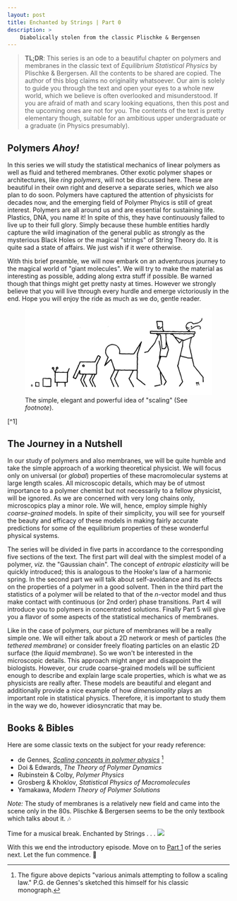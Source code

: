 ```yaml
---
layout: post
title: Enchanted by Strings | Part 0
description: >
    Diabolically stolen from the classic Plischke & Bergensen
---
```


> **TL;DR**: This series is an ode to a beautiful chapter on polymers and membranes in the classic text of *Equilibrium Statistical Physics* by Plischke & Bergersen. All the contents to be shared are copied. The author of this blog claims no originality whatsoever. Our aim is solely to guide you through the text and open your eyes to a whole new world, which we believe is often overlooked and misunderstood. If you are afraid of math and scary looking equations, then this post and the upcoming ones are not for you. The contents of the text is pretty elementary though, suitable for an ambitious upper undergraduate or a graduate (in Physics presumably).

## Polymers *Ahoy!*

In this series we will study the statistical mechanics of linear polymers as well as fluid and tethered membranes. Other exotic polymer shapes or architectures, like *ring polymers*, will not be discussed here. These are beautiful in their own right and deserve a separate series, which we also plan to do soon. Polymers have captured the attention of physicists for decades now, and the emerging field of Polymer Phyics is still of great interest. Polymers are all around us and are essential for sustaining life. Plastics, DNA, you name it! In spite of this, they have continuously failed to live up to their full glory. Simply because these humble entities hardly capture the wild imagination of the general public as strongly as the mysterious Black Holes or the magical "strings" of String Theory do. It is quite sad a state of affairs. We just wish if it were otherwise.

With this brief preamble, we will now embark on an adventurous journey to the magical world of "giant molecules". We will try to make the material as interesting as possible, adding along extra stuff if possible. Be warned though that things might get pretty nasty at times. However we strongly believe that you will live through every hurdle and emerge victoriously in the end. Hope you will enjoy the ride as much as we do, gentle reader. 

<figure>
  <img alt="Scaling (by *de Gennes*)" src="/assets/img/deGennes.png" class="lead" data-width="800" data-height="100" />
  <figcaption>The simple, elegant and powerful idea of "scaling" (See <i>footnote</i>).</figcaption>
</figure> [^1]

## The Journey in a Nutshell

In our study of polymers and also membranes, we will be quite humble and take the simple approach of a working theoretical physicist. We will focus only on universal (or *global*) properties of these macromolecular systems at large length scales. All microscopic details, which may be of utmost importance to a polymer chemist but not necessarily to a fellow physicist, will be ignored. As we are concerned with very long chains only, microscopics play a minor role. We will, hence, employ simple highly *coarse-grained* models. In spite of their simplicity, you will see for yourself the beauty and efficacy of these models in making fairly accurate predictions for some of the equilibrium properties of these wonderful physical systems.

The series will be divided in five parts in accordance to the corresponding five sections of the text. The first part will deal with the simplest model of a polymer, *viz.* the "Gaussian chain". The concept of *entropic elasticity* will be quickly introduced; this is analogous to the Hooke's law of a harmonic spring. In the second part we will talk about self-avoidance and its effects on the properties of a polymer in a good solvent. Then in the third part the statistics of a polymer will be related to that of the *n*-vector model and thus make contact with continuous (or 2nd order) phase transitions. Part 4 will introduce you to polymers in concentrated solutions. Finally Part 5 will give you a flavor of some aspects of the statistical mechanics of membranes.

Like in the case of polymers, our picture of membranes will be a really simple one. We will either talk about a 2D network or mesh of particles (the *tethered membrane*) or consider freely floating particles on an elastic 2D surface (the *liquid membrane*). So we won't be interested in the microscopic details. This approach might anger and disappoint the biologists.  However, our crude coarse-grained models will be sufficient enough to describe and explain large scale properties, which is what we as physicists are really after. These models are beautiful and elegant and additionally provide a nice example of how *dimensionality* plays an important role in statistical physics. Therefore, it is important to study them in the way we do, however idiosyncratic that may be.

## Books & Bibles

Here are some classic texts on the subject for your ready reference:

- de Gennes, [*Scaling concepts in polymer physics*](https://physicstoday.scitation.org/doi/10.1063/1.2914118) [^1]
- Doi & Edwards, *The Theory of Polymer Dynamics*
- Rubinstein & Colby, *Polymer Physics*
- Grosberg & Khoklov, *Statistical Physics of Macromolecules*
- Yamakawa, *Modern Theory of Polymer Solutions*

<!--That's it! Until we meet again, *adios*. Stay tuned for [Part 1](/2020/05/25/fascinating-polymers-and-membranes-part-1.html) of the series.-->

*Note:* The study of membranes is a relatively new field and came into the scene only in the 80s. Plischke & Bergersen seems to be the only textbook which talks about it. :notes:

Time for a musical break. Enchanted by Strings . . .
![](https://www.youtube.com/watch?v=Ptk_1Dc2iPY?autoplay=1)

With this we end the introductory episode. Move on to [Part 1](/2020/05/25/enchanted-by-strings-part-1.html) of the series next.
Let the fun commence. :trident: 

<!--*TO BE CONTINUED* . . .-->

[^1]: The figure above depicts "various animals attempting to follow a scaling law." P.G. de Gennes's sketched this himself for his classic monograph.

